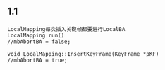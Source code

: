 ## 1.1
    LocalMapping每次插入关键帧都要进行LocalBA
    LocalMapping run()
    //mbAbortBA = false;

    void LocalMapping::InsertKeyFrame(KeyFrame *pKF)
    //mbAbortBA = true;

